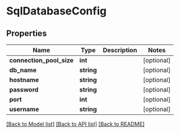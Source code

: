 # SqlDatabaseConfig

## Properties
Name | Type | Description | Notes
------------ | ------------- | ------------- | -------------
**connection_pool_size** | **int** |  | [optional] 
**db_name** | **string** |  | [optional] 
**hostname** | **string** |  | [optional] 
**password** | **string** |  | [optional] 
**port** | **int** |  | [optional] 
**username** | **string** |  | [optional] 

[[Back to Model list]](../README.md#documentation-for-models) [[Back to API list]](../README.md#documentation-for-api-endpoints) [[Back to README]](../README.md)


